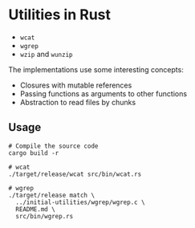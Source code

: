 # Utilities in Rust

* `wcat`
* `wgrep`
* `wzip` and `wunzip`

The implementations use some interesting concepts:

* Closures with mutable references
* Passing functions as arguments to other functions
* Abstraction to read files by chunks

## Usage

``` shell
# Compile the source code
cargo build -r

# wcat
./target/release/wcat src/bin/wcat.rs

# wgrep
./target/release match \
  ../initial-utilities/wgrep/wgrep.c \
  README.md \
  src/bin/wgrep.rs
```
